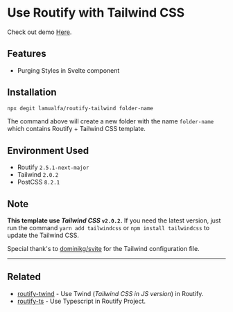 # Use Routify with Tailwind CSS

Check out demo [Here](https://routify-tailwind.vercel.app/).

## Features

- Purging Styles in Svelte component

## Installation

```bash
npx degit lamualfa/routify-tailwind folder-name
```

The command above will create a new folder with the name `folder-name` which contains Routify + Tailwind CSS template.

## Environment Used

- Routify `2.5.1-next-major`
- Tailwind `2.0.2`
- PostCSS `8.2.1`

## Note

**This template use _Tailwind CSS_ `v2.0.2`.** If you need the latest version, just run the command `yarn add tailwindcss` or `npm install tailwindcss` to update the Tailwind CSS.

Special thank's to [dominikg/svite](https://github.com/dominikg/svite) for the Tailwind configuration file.

<hr>

## Related

- [routify-twind](https://github.com/lamualfa/routify-twind) - Use Twind (_Tailwind CSS in JS version_) in Routify.
- [routify-ts](https://github.com/lamualfa/routify-ts) - Use Typescript in Routify Project.
